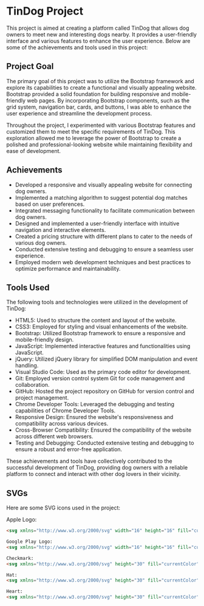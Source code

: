 # TinDog Project

This project is aimed at creating a platform called TinDog that allows dog owners to meet new and interesting dogs nearby. It provides a user-friendly interface and various features to enhance the user experience. Below are some of the achievements and tools used in this project:

## Project Goal

The primary goal of this project was to utilize the Bootstrap framework and explore its capabilities to create a functional and visually appealing website. Bootstrap provided a solid foundation for building responsive and mobile-friendly web pages. By incorporating Bootstrap components, such as the grid system, navigation bar, cards, and buttons, I was able to enhance the user experience and streamline the development process.

Throughout the project, I experimented with various Bootstrap features and customized them to meet the specific requirements of TinDog. This exploration allowed me to leverage the power of Bootstrap to create a polished and professional-looking website while maintaining flexibility and ease of development.

## Achievements

- Developed a responsive and visually appealing website for connecting dog owners.
- Implemented a matching algorithm to suggest potential dog matches based on user preferences.
- Integrated messaging functionality to facilitate communication between dog owners.
- Designed and implemented a user-friendly interface with intuitive navigation and interactive elements.
- Created a pricing structure with different plans to cater to the needs of various dog owners.
- Conducted extensive testing and debugging to ensure a seamless user experience.
- Employed modern web development techniques and best practices to optimize performance and maintainability.

## Tools Used

The following tools and technologies were utilized in the development of TinDog:

- HTML5: Used to structure the content and layout of the website.
- CSS3: Employed for styling and visual enhancements of the website.
- Bootstrap: Utilized Bootstrap framework to ensure a responsive and mobile-friendly design.
- JavaScript: Implemented interactive features and functionalities using JavaScript.
- jQuery: Utilized jQuery library for simplified DOM manipulation and event handling.
- Visual Studio Code: Used as the primary code editor for development.
- Git: Employed version control system Git for code management and collaboration.
- GitHub: Hosted the project repository on GitHub for version control and project management.
- Chrome Developer Tools: Leveraged the debugging and testing capabilities of Chrome Developer Tools.
- Responsive Design: Ensured the website's responsiveness and compatibility across various devices.
- Cross-Browser Compatibility: Ensured the compatibility of the website across different web browsers.
- Testing and Debugging: Conducted extensive testing and debugging to ensure a robust and error-free application.

These achievements and tools have collectively contributed to the successful development of TinDog, providing dog owners with a reliable platform to connect and interact with other dog lovers in their vicinity.

## SVGs

Here are some SVG icons used in the project:

Apple Logo:
```html
<svg xmlns="http://www.w3.org/2000/svg" width="16" height="16" fill="currentColor" class="bi bi-apple mb-1" viewBox="0 0 16 16"></svg>

Google Play Logo:
<svg xmlns="http://www.w3.org/2000/svg" width="16" height="16" fill="currentColor" class="bi bi-google-play mb-1" viewBox="0 0 16 16"></svg>

Checkmark:
<svg xmlns="http://www.w3.org/2000/svg" height="30" fill="currentColor" class="bi bi-check2-circle" viewBox="0 0 16 16"></svg>

Hat:
<svg xmlns="http://www.w3.org/2000/svg" height="30" fill="currentColor" class="bi bi-mortarboard" viewBox="0 0 16 16"></svg>

Heart:
<svg xmlns="http://www.w3.org/2000/svg" height="30" fill="currentColor" class="bi bi-arrow-through-heart" viewBox="0 0 16 16"></svg>
